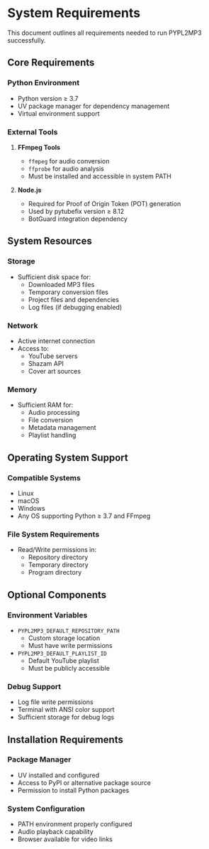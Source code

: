 # System Requirements

This document outlines all requirements needed to run PYPL2MP3 successfully.

## Core Requirements

### Python Environment
- Python version ≥ 3.7
- UV package manager for dependency management
- Virtual environment support

### External Tools

1. **FFmpeg Tools**
   - `ffmpeg` for audio conversion
   - `ffprobe` for audio analysis
   - Must be installed and accessible in system PATH

2. **Node.js**
   - Required for Proof of Origin Token (POT) generation
   - Used by pytubefix version ≥ 8.12
   - BotGuard integration dependency

## System Resources

### Storage
- Sufficient disk space for:
  - Downloaded MP3 files
  - Temporary conversion files
  - Project files and dependencies
  - Log files (if debugging enabled)

### Network
- Active internet connection
- Access to:
  - YouTube servers
  - Shazam API
  - Cover art sources

### Memory
- Sufficient RAM for:
  - Audio processing
  - File conversion
  - Metadata management
  - Playlist handling

## Operating System Support

### Compatible Systems
- Linux
- macOS
- Windows
- Any OS supporting Python ≥ 3.7 and FFmpeg

### File System Requirements
- Read/Write permissions in:
  - Repository directory
  - Temporary directory
  - Program directory

## Optional Components

### Environment Variables
- `PYPL2MP3_DEFAULT_REPOSITORY_PATH`
  - Custom storage location
  - Must have write permissions
- `PYPL2MP3_DEFAULT_PLAYLIST_ID`
  - Default YouTube playlist
  - Must be publicly accessible

### Debug Support
- Log file write permissions
- Terminal with ANSI color support
- Sufficient storage for debug logs

## Installation Requirements

### Package Manager
- UV installed and configured
- Access to PyPI or alternative package source
- Permission to install Python packages

### System Configuration
- PATH environment properly configured
- Audio playback capability
- Browser available for video links
